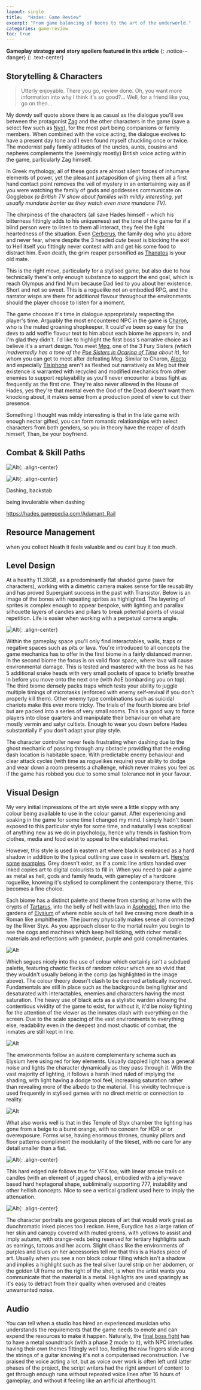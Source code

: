 ```yaml
---
layout: single
title:  "Hades: Game Review"
excerpt: "From game balancing of boons to the art of the underworld."
categories: game-review
toc: true
---
```

<i class="fa fa-exclamation-triangle" aria-hidden="true"></i>
**Gameplay strategy and story spoilers featured in this article**
<i class="fa fa-exclamation-triangle" aria-hidden="true"></i>
{: .notice--danger}
{: .text-center}

## Storytelling & Characters

> Utterly enjoyable. There you go, review done. Oh, you want more information into why I think it's so good?... Well, for a friend like you, go on then...

My dowdy self quote above there is as casual as the dialogue you'll see between the protagonist [Zag](https://hades.gamepedia.com/Zagreus) and the other characters in the game (save a select few such as [Nyx](https://hades.gamepedia.com/Nyx)), for the most part being companions or family members. When combined with the voice acting, the dialogue evolves to have a present day tone and I even found myself chuckling once or twice. The modernist pally family attitudes of the uncles, aunts, cousins and nephews complements the (seemingly mostly) British voice acting within the game, particularly Zag himself.

In Greek mythology, all of these gods are almost silent forces of inhumane elements of power, yet the pleasant juxtaposition of giving them all a first hand contact point removes the veil of mystery in an entertaining way as if you were watching the family of gods and goddesses communicate on Gogglebox *(a British TV show about families with mildly interesting, yet usually mundane banter as they watch even more mundane TV).*

The chirpiness of the characters (all save Hades himself - which his bitterness fittingly adds to his uniqueness) set the tone of the game for if a blind person were to listen to them all interact, they feel the light heartedness of the situation. Even [Cerberus](https://hades.gamepedia.com/Cerberus), the family dog who you adore and never fear, where despite the 3 headed *cute* beast is blocking the exit to Hell itself you fittingly never contest with and get his some food to distract him. Even death, the grim reaper personified as [Thanatos](https://hades.gamepedia.com/Thanatos) is your old mate.

This is the right move, particularly for a stylised game, but also due to how technically there's only enough substance to support the end goal, which is reach Olympus and find Mum because Dad lied to you about her existence. Short and not so sweet. This is a roguelike not an embodied RPG, and the narrator wisps are there for additional flavour throughout the environments should the player choose to listen for a moment.

The game chooses it's time in dialogue appropriately respecting the player's time. Arguably the most encountered NPC in the game is [Charon](https://hades.gamepedia.com/Charon), who is the muted groaning shopkeeper. It could've been so easy for the devs to add waffle flavour text to him about each biome he appears in, and I'm glad they didn't. I'd like to highlight the first boss's narrative choice as I believe it's a smart design. You meet [Meg](https://hades.gamepedia.com/Charon), one of the 3 Fury Sisters *(which inadvertedly has a tone of the [Poe Sisters in Ocarina of Time](https://zelda.fandom.com/wiki/Poe_Sisters_(Ocarina_of_Time)) about it)*, for whom you can get to meet after defeating Meg. Similar to Charon, [Alecto](https://hades.gamepedia.com/Alecto) and especially [Tisiphone](https://hades.gamepedia.com/Tisiphone) aren't as fleshed out narratively as Meg but their existence is warranted with recycled and modified mechanics from other enemies to support replayability as you'll never encounter a boss fight as frequently as the first one. They're also never allowed in the House of Hades, yes they're that mental even the God of the Dead doesn't want them knocking about, it makes sense from a production point of view to cut their presence.

Something I thought was mildy interesting is that in the late game with enough nectar gifted, you can form romantic relationships with select characters from both genders, so you in theory have the reaper of death himself, Than, be your boyfriend.

## Combat & Skill Paths

![Alt](\assets\images\2021-01-17-hades-game-review\daedalus.png){: .align-center}

![Alt](\assets\images\2021-01-17-hades-game-review\firstWin.png){: .align-center}

Dashing, backstab

being invulerable when dashing

https://hades.gamepedia.com/Adamant_Rail


## Resource Management

when you collect hleath it feels valuable and ou cant buy it too much.

## Level Design

At a healthy 11.38GB, as a predominantly flat shaded game (save for characters), working with a dimetric camera makes sense for tile reusability and has proved Supergiant success in the past with Transistor. Below is an image of the bones with repeating sprites as highlighted. The layering of sprites is complex enough to appear bespoke, with lighting and parallax silhouette layers of candles and pillars to break potential points of visual repetition. Life is easier when  working with a perpetual camera angle.

![Alt](\assets\images\2021-01-17-hades-game-review\tileset.png){: .align-center}

Within the gameplay space you'll only find interactables, walls, traps or negative spaces such as pits or lava. You're introduced to all concepts the game mechanics has to offer in the first biome in a fairly distanced manner. In the second biome the focus is on valid floor space, where lava will cause environmental damage. This is tested and mastered with the boss as he has 5 additional snake heads with very small pockets of space to briefly breathe in before you move onto the next one (with AoE bombarding you on top). The third biome densely packs traps which tests your ability to juggle multiple timings of microtasks (enforced with enemy self-revival if you don't properly kill them). Other enemy type combinations such as suicidal chariots make this ever more tricky. The trials of the fourth biome are brief but are packed into a series of very small rooms. This is a good way to force players into close quarters and manipulate their behaviour on what are mostly vermin and satyr cultists. Enough to wear you down before Hades substantially if you don't adapt your play style.

The character controller never feels frustrating when dashing due to the ghost mechanic of passing through any obstacle providing that the ending dash location is habitable space. With predictable enemy behaviour and clear attack cycles (with time as roguelikes require) your ability to dodge and wear down a room presents a challenge, which never makes you feel as if the game has robbed you due to some small tolerance not in your favour.

## Visual Design

My very initial impressions of the art style were a little sloppy with any colour being available to use in the colour gamut. After experiencing and soaking in the game for some time I changed my mind. I simply hadn't been exposed to this particular style for some time, and naturally I was sceptical of anything new as we do in psychology, hence why trends in fashion from clothes, media and food exist to appeal to the established market.

However, this style is used in eastern art where black is embraced as a hard shadow in addition to the typical outlining use case in western art. [Here're](https://zelda.gamepedia.com/File:OoT_Baby_Dodongo_Artwork.png) [some](https://zelda.gamepedia.com/File:MM_Deku_Butler_Artwork.png) [examples](https://zelda.gamepedia.com/File:MM_Goron_Link_Artwork.png). Grey doesn't exist, as if a comic line artists handed over inked copies art to digital colourists to fill in. When you need to pair a game as metal as hell, gods and family feuds, with gameplay of a hardcore roguelike, knowing it's stylised to compliment the contemporary theme, this becomes a fine choice.

Each biome has a distinct palette and theme from starting at home with the crypts of [Tartarus](https://hades.gamepedia.com/Tartarus), into the belly of hell with lava in [Asphodel](https://hades.gamepedia.com/Asphodel), then into the gardens of [Elysium](https://hades.gamepedia.com/Elysium) of where noble souls of hell live craving more death in a Roman like amphitheatre. The journey physically makes sense all connected by the River Styx. As you approach closer to the mortal realm you begin to see the cogs and machines which keep hell ticking, with richer metallic materials and reflections with grandeur, purple and gold complimentaries.

![Alt](\assets\images\2021-01-17-hades-game-review\machineWork.png)

Which segues nicely into the use of colour which certainly isn't a subdued palette, featuring chaotic flecks of random colour which are so vivid that they wouldn't usually belong in the comp (as highlighted in the image above). The colour theory doesn't clash to be deemed artistically incorrect. Fundamentals are still in place such as the backgrounds being lighter and desaturated with interactables, enemies and characters having the most saturation. The heavy use of black acts as a stylistic warden allowing the contentious vividity of the game to exist, for without it, it'd be noisy fighting for the attention of the viewer as the inmates clash with everything on the screen. Due to the scale spacing of the vast environments to everything else, readability even in the deepest and most chaotic of combat, the inmates are still kept in line.

![Alt](\assets\images\2021-01-17-hades-game-review\elysium.png)

The environments follow an austere complementary schema such as Elysium here using red for key elements. Usually dappled light has a general noise and lights the character dynamically as they pass through it. With the vast majority of lighting, it follows a harsh lined ruled of implying  the shading, with light having a dodge tool feel, increasing saturation rather than revealing more of the albedo to the material. This vividity technique is used frequently in stylised games with no direct metric or connection to reality.

![Alt](\assets\images\2021-01-17-hades-game-review\styxChamber.png)

What also works well is that in this Temple of Styx chamber the lighting has gone from a beige to a burnt orange, with no concern for HDR or or overexposure. Forms wise, having enormous thrones, chunky pillars and floor patterns compliment the modularity of the tileset, with no care for any detail smaller than a fist.

![Alt](\assets\images\2021-01-17-hades-game-review\candleLight.gif){: .align-center}

This hard edged rule follows true for VFX too, with linear smoke trails on candles (with an element of jagged chaos), embodied with a jelly-wave based hard heptagonal shape, subliminally supporting 777, instability and other hellish concepts. Nice to see a vertical gradient used here to imply the attenuation.

![Alt](\assets\images\2021-01-17-hades-game-review\eurydice.png){: .align-center}

The character portraits are gorgeous pieces of art that would work great as duochromatic inked pieces too I reckon. Here, Eurydice has a large ration of her skin and canopy covered with muted greens, with yellows to assist and imply autumn, with orange-reds being reserved for tertiary highlights such as earrings, tattoos and her acorn. Slight chaos like the environments of purples and blues on her accessories tell me that this is a Hades piece of art. Usually when you see a non block colour filling which isn't a shadow and implies a highlight such as the teal silver laurel strip on her abdomen, or the golden UI frame on the right of the shot, is when the artist wants you communicate that the material is a metal. Highlights are used sparingly as it's easy to detract from their quality when overused and creates unwarranted noise.

## Audio

You can tell when a studio has hired an experienced musician who understands the requirements that the game needs to emote and can expend the resources to make it happen. Naturally, the [final boss fight](https://www.youtube.com/watch?v=cVukkhUI-xM&ab_channel=SupergiantGames) has to have a metal soundtrack (with a phase 2 mode to it), with NPC interludes having their own themes fittingly well too, feeling the raw fingers slide along the strings of a guitar knowing it's not a computerised reconstruction. I've praised the voice acting a lot, but as voice over work is often left until latter phases of the project, the script writers had the right amount of content to get through enough runs without repeated voice lines after 16 hours of gameplay, and without it feeling like an artificial afterthought.
